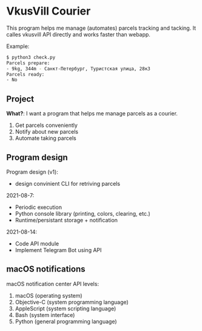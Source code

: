 # VkusVill Courier

This program helps me manage (automates) parcels tracking and tacking. It calles vkusvill API directly and works faster than webapp.

Example:

```sh
$ python3 check.py
Parcels prepare: 
- 9kg, 344m - Санкт-Петербург, Туристская улица, 28к3
Parcels ready: 
- No
```
## Project

**What?**: I want a program that helps me manage parcels as a courier.

1. Get parcels conveniently
2. Notify about new parcels
3. Automate taking parcels

## Program design

Program design (v1):

- design convinient CLI for retriving parcels


2021-08-7:

- Periodic execution
- Python console library (printing, colors, clearing, etc.)
- Runtime/persistant storage + notification


2021-08-14:

- Code API module
- Implement Telegram Bot using API

## macOS notifications

macOS notification center API levels:

1. macOS (operating system)
2. Objective-C (system programming language)
3. AppleScript (system scripting language)
4. Bash (system interface)
5. Python (general programming language)
